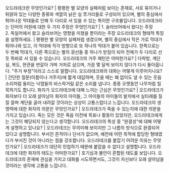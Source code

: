 오드라데크란 무엇인가요?	| 평평한 별 모양의 실패처럼 보이는 존재로, 서로 묶이거나 뒤얽혀 있는 다양한 종류와 색깔의 낡은 실 쪼가리들로 구성되어 있으며, 별의 중심에서 튀어나온 막대들로 인해 두 다리로 서 있을 수 있는 특이한 구조물입니다.
오드라데크라는 단어의 어원에 대한 두 가지 주장은 무엇인가요?	| 1. 슬라브어에서 왔다는 주장<br/>2. 독일어에서 왔고 슬라브어는 영향을 미쳤을 뿐이라는 주장
오드라데크의 형태적 특징을 설명하세요.	| 평평한 별 모양의 실패처럼 생겼으며, 별의 중심에서 작은 가로 막대가 튀어나와 있고, 이 막대에 직각 방향으로 또 하나의 막대가 붙어 있습니다. 한쪽으로는 두 번째 막대가, 다른 쪽으로는 별의 광선들 중 하나가 받침이 되어 전체가 두 다리로 선 듯 똑바로 서 있을 수 있습니다.
오드라데크의 거주 패턴은 어떠한가요?	| 다락방, 계단실, 복도, 현관을 번갈아 가며 거처로 삼으며, 가끔 몇 달씩 보이지 않다가 다시 돌아옵니다. "주거 부정"이라고 스스로 말합니다.
오드라데크와의 대화는 어떻게 이루어지나요?	| 간단한 질문(이름이나 거주지)에 짧게 대답하며, 웃을 때는 폐 없이도 낼 수 있는 웃음소리처럼 들리는 낙엽들의 바스락거림 같은 소리를 냅니다. 종종 오랫동안 나무처럼 침묵하기도 합니다.
화자가 오드라데크에 대해 느끼는 근심은 무엇인가요?	| 오드라데크가 화자보다 더 오래 살아남아 화자의 아이들, 그 아이들의 아이들의 발치에서 실타래를 질질 끌며 계단을 굴러 내려갈 것이라는 상상이 고통스럽다고 느낍니다.
오드라데크의 생명력에 대한 화자의 의문은 무엇인가요?	| 오드라데크가 죽을 수 있는지에 대한 의문을 가지고 있습니다. 죽는 모든 것은 죽음 이전에 목표나 활동이 있었지만, 오드라데크에게는 그것이 해당되지 않는다고 생각합니다.
오드라데크의 특성 중 "완결성"에 대해 어떻게 설명하고 있나요?	| 오드라데크는 무의미해 보이지만 그 나름의 방식으로 완결되어 있다고 설명합니다. 부서진 흔적이나 단서가 없으며, 예전에 어떤 목적에 합당한 형태였다가 부서진 것이 아니라는 점을 강조합니다.
오드라데크를 붙잡기 어려운 이유는 무엇인가요?	| 오드라데크가 대단히 민첩하기 때문에 붙잡을 수 없다고 설명합니다.
오드라데크에 대한 화자의 태도는 어떠한가요?	| 호기심과 불안이 혼합된 태도를 보입니다. 오드라데크의 존재에 관심을 가지고 대화를 시도하면서도, 그것이 자신보다 오래 살아남을 것이라는 생각에 고통을 느낍니다.